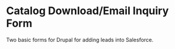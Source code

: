Catalog Download/Email Inquiry Form
===================================

Two basic forms for Drupal for adding leads into Salesforce.
